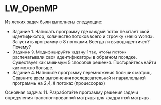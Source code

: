 # LW_OpenMP
Из легких задач были выполнены следующие:
- Задание 1. Написать программу где каждый поток печатает свой идентификатор, количество потоков всего и строчку «Hello World». Запустить программу с 8 потоками. Всегда ли вывод идентичен? Почему? 
- Задание 3. Модифицируйте задачу 1 так, чтобы потоки распечатывали свои идентификаторы в обратном порядке. Существует как минимум 5 способов решения. Постарайтесь найти как можно больше. 
- Задание 4. Напишите программу перемножения больших матриц. Сравните врем выполнения последовательной и параллельной программы на 2,4, 8 потоках (процессорах) 

Основная задача:
11. Разработайте программу решения задачи определения транспонированной матрицы для квадратной матрицы. 

